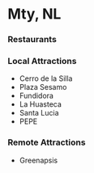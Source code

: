 # Mty, NL

### Restaurants

### Local Attractions

- Cerro de la Silla
- Plaza Sesamo
- Fundidora
- La Huasteca
- Santa Lucia
- PEPE

### Remote Attractions
- Greenapsis
